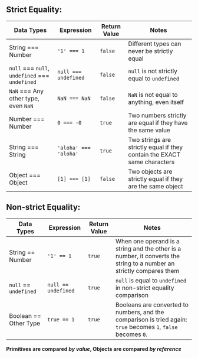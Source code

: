 ## Strict Equality:

| Data Types                                     | Expression            | Return Value | Notes                                                                    |
|------------------------------------------------|-----------------------|--------------|--------------------------------------------------------------------------|
| String === Number                              | `'1' === 1`           | `false`      | Different types can never be strictly equal                              |
| `null` === `null`, `undefined` === `undefined` | `null === undefined`  | `false`      | `null` is not strictly equal to `undefined`                              |
| `NaN` === Any other type, even `NaN`           | `NaN === NaN`         | `false`      | `NaN` is not equal to anything, even itself                              |
| Number === Number                              | `0 === -0`            | `true`       | Two numbers strictly are equal if they have the same value               |
| String === String                              | `'aloha' === 'aloha'` | `true`       | Two strings are strictly equal if they contain the EXACT same characters |
| Object === Object                              | `[1] === [1]`         | `false`      | Two objects are strictly equal if they are the same object               |


## Non-strict Equality:

| Data Types            | Expression          | Return Value | Notes                                                                                                                |
|-----------------------|---------------------|--------------|----------------------------------------------------------------------------------------------------------------------|
| String == Number      | `'1' == 1`          | `true`       | When one operand is a string and the other is a number, it converts the string to a number an strictly compares them |
| `null` == `undefined` | `null == undefined` | `true`       | `null` is equal to `undefined` in non-strict equality comparison                                                     |
| Boolean == Other Type | `true == 1`         | `true`       | Booleans are converted to numbers, and the comparison is tried again: `true` becomes `1`, `false` becomes `0`.       |

**Primitives are compared _by value_, Objects are compared _by reference_**